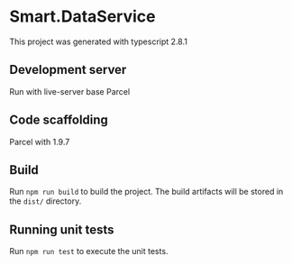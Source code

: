 # Smart.DataService

This project was generated with typescript 2.8.1

## Development server

Run with live-server base Parcel

## Code scaffolding

Parcel with 1.9.7

## Build

Run `npm run build` to build the project. The build artifacts will be stored in the `dist/` directory.

## Running unit tests

Run `npm run test` to execute the unit tests.
